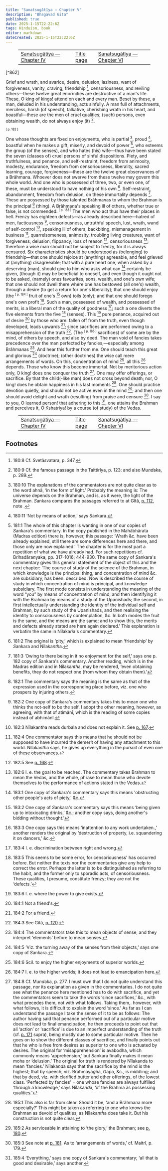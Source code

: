 ```yaml
---
title: "Sanatsugâtîya — Chapter V"
description: "Bhagavad Gita"
published: true
date: 2025-1-15T22:22:6Z
tags: Hinduism, book
editor: markdown
dateCreated: 2025-1-15T22:22:6Z
---
```


<figure class="table chapter-navigator">
  <table>
    <tbody>
      <tr>
        <td>
        <a href="/en/book/Hinduism/Bhagavad_Gita/Sanatsugatiya_4">
          <span class="mdi mdi-arrow-left-drop-circle"></span><span class="pl-2">Sanatsugâtîya — Chapter IV</span>
        </a>
        </td>
        <td>
        <a href="/en/book/Hinduism/Bhagavad_Gita">
          <span class="mdi mdi-book-open-variant"></span><span class="pl-2">Title page</span>
        </a>
        </td>
        <td>
        <a href="/en/book/Hinduism/Bhagavad_Gita/Anugita_Intro">
          <span class="pr-2">Sanatsugâtîya — Chapter VI</span><span class="mdi mdi-arrow-right-drop-circle"></span>
        </a>
        </td>
      </tr>
    </tbody>
  </table>
</figure>


[^862]

Grief and wrath, and avarice, desire, delusion, laziness, want of forgiveness, vanity, craving, friendship [^863], censoriousness, and reviling others—these twelve great enormities are destructive of a man's life. These, O king of kings! attend on each and every man. Beset by these, a man, deluded in his understanding, acts sinfully. A man full of attachments, merciless, harsh (of speech), talkative, cherishing wrath in his heart, and boastful—these are the men of cruel qualities; (such) persons, even obtaining wealth, do not always enjoy (it) [^864].

<span id="p182"><sup><small>[ p. 182 ]</small></sup></span>

One whose thoughts are fixed on enjoyments, who is partial [^865], proud [^866], boastful when he makes a gift, miserly, and devoid of power [^867], who esteems the group (of the senses), and who hates (his) wife—thus have been stated the seven (classes of) cruel persons of sinful dispositions. Piety, and truthfulness, and penance, and self-restraint, freedom from animosity, modesty, endurance, freedom from censoriousness, liberality, sacred learning, courage, forgiveness—these are the twelve great observances of a Brâhma<i>n</i>a. Whoever does not swerve from these twelve may govern this whole world. And one who is possessed of three, two, or even one, of these, must be understood to have nothing of his own [^868]. Self-restraint, abandonment, freedom from delusion, on these immortality depends [^869]. These are possessed by those talented Brâhma<i>n</i>as to whom the Brahman is the principal [^870] (thing). A Brâhma<i>n</i>a's speaking ill of others, whether true or false, is not commended. <span id="p183"><sup><small>[ p. 183 ]</small></sup></span> The men who act thus have their places in hell. Frenzy has eighteen defects—as already described here—hatred of men, factiousness [^871], censoriousness, untruthful speech, lust, wrath, wand of self-control [^872], speaking ill of others, backbiting, mismanagement in business [^873], quarrelsomeness, animosity, troubling living creatures, want of forgiveness, delusion, flippancy, loss of reason [^874], censoriousness [^875]; therefore a wise man should not be subject to frenzy, for it is always censured. Six characteristics should be understood as (belonging) to friendship—that one should rejoice at (anything) agreeable, and feel grieved at (anything) disagreeable; that with a pure heart one, when asked by a deserving (man), should give to him who asks what can [^876] certainly be given, (though it) may be beneficial to oneself, and even though it ought not to be asked, (namely) ones favourites, sons, wealth, and one's own wife; that one should not dwell there where one has bestowed (all one's) wealth, through a desire (to get a return for one's liberality); that one should enjoy (the <span id="p184"><sup><small>[ p. 184 ]</small></sup></span> fruit of one's [^877] own) toils (only); and that one should forego one's own profit [^878]. Such a man, possessed of wealth, and possessed of merits, is a liberal man of the quality of goodness [^879]; such a one diverts the five elements from the five [^880] (senses). This [^881] pure penance, acquired out of desire [^882] by those who are. fallen off from the truth, even though developed, leads upwards [^883]; since sacrifices are performed owing to a misapprehension of the truth [^884]. (The <span id="p185"><sup><small>[ p. 185 ]</small></sup></span> sacrifices) of some are by the mind, of others by speech, and also by deed. The man void of fancies takes precedence over the man perfected by fancies,—especially among Brâhma<i>n</i>as [^885]. And hear this further from me. One should teach this great and glorious [^886] (doctrine); (other doctrines) the wise call mere arrangements of words. On this, concentration of mind [^887], all this [^888] depends. Those who know this become immortal. Not by meritorious action only, O king! does one conquer the truth [^889]. One may offer offerings, or sacrifice. By that the child(-like man) does not cross beyond death; nor, O king! does he obtain happiness in his last moments [^890]. One should practise devotion quietly, and should not be active even in the mind [^891]; and then one should avoid delight and wrath (resulting) from praise and censure [^892]. I say to you, O learned person! that adhering to this [^893], one attains the Brahman and perceives it, O Kshatriya! by a course (of study) of the Vedas.

<figure class="table chapter-navigator">
  <table>
    <tbody>
      <tr>
        <td>
        <a href="/en/book/Hinduism/Bhagavad_Gita/Sanatsugatiya_4">
          <span class="mdi mdi-arrow-left-drop-circle"></span><span class="pl-2">Sanatsugâtîya — Chapter IV</span>
        </a>
        </td>
        <td>
        <a href="/en/book/Hinduism/Bhagavad_Gita">
          <span class="mdi mdi-book-open-variant"></span><span class="pl-2">Title page</span>
        </a>
        </td>
        <td>
        <a href="/en/book/Hinduism/Bhagavad_Gita/Anugita_Intro">
          <span class="pr-2">Sanatsugâtîya — Chapter VI</span><span class="mdi mdi-arrow-right-drop-circle"></span>
        </a>
        </td>
      </tr>
    </tbody>
  </table>
</figure>

## Footnotes

[^863]: 180:8 Cf. <i>S</i>vetâ<i>s</i>vatara, p. 347.

[^864]: 180:9 Cf. the famous passage in the Taittirîya, p. 123: and also Mu<i>nd</i>aka, p. 289.

[^865]: 180:10 The explanations of the commentators are not quite clear as to the word ahnâ, ‘in the form of light.’ Probably the meaning is: The universe depends on the Brahman, and is, as it were, the light of the Brahman. <i>S</i>ankara compares the passages referred to at Gîtâ, [p. 112](../Bhagavadgita_15#p112), note .

[^866]: 180:11 ‘Not by means of action,’ says <i>S</i>ankara.

[^867]: 181:1 The whole of this chapter is wanting in one of our copies of <i>S</i>ankara's commentary. In the copy published in the Mahâbhârata (Madras edition) there is, however, this passage: ‘Wrath &c. have been already explained, still there are some differences here and there, and those only are now explained.’ The chapter is for the most part a repetition of what we have already had. For such repetitions cf. B<i>ri</i>hadâra<i>n</i>yaka, pp. 317-1016; 444-930. The same copy of <i>S</i>ankara's commentary gives this general statement of the object of this and the next chapter: ‘The course of study of the science of the Brahman, in which knowledge is the principal thing, and concentration of mind &c. are subsidiary, has been. described. Now is described the course of study in which concentration of mind is principal, and knowledge subsidiary. The first mode consists in understanding the meaning of the word “you” by means of concentration of mind, and then identifying it with the Brahman by means of a study of the Upanishads; the second, in first intellectually understanding the identity of the individual self and Brahman, by such study of the Upanishads, and then realising the identity to consciousness by contemplation, &c. In both modes the fruit is the same, and the means are the same; and to show this, the merits and defects already stated are here again declared.’ This explanation is verbatim the same in Nîlaka<i>ri</i>a's commentary.

[^868]: 181:2 The original is ‘pity,’ which is explained to mean ‘friendship’ by <i>S</i>ankara and Nîlaka<i>nth</i>a.

[^869]: 181:3 ‘Owing to there being in it no enjoyment for the self,’ says one p. 182 copy of <i>S</i>ankara's commentary. Another reading, which is in the Madras edition and in Nîlaka<i>nth</i>a, may be rendered, ‘even obtaining benefits, they do not respect one (from whom they obtain them).’

[^870]: 182:1 The commentary says the meaning is the same as that of the expression used in the corresponding place before, viz. one who prospers by injuring others.

[^871]: 182:2 One copy of <i>S</i>ankara's commentary takes this to mean one who thinks the not-self to be the self. I adopt the other meaning, however, as agreeing, with that of atimânî, which is the reading of some copies instead of abhimânî.

[^872]: 182:3 Nîlaka<i>nth</i>a reads durbala and does not explain it. See [p. 167](../Sanatsugatiya_3#p167).

[^873]: 182:4 One commentator says this means that he should not be supposed to have incurred the demerit of having any attachment to this world. Nîlaka<i>nth</i>a says, he gives up everything in the pursuit of even one of these observances.

[^874]: 182:5 See [p. 168](../Sanatsugatiya_3#p168).

[^875]: 182:6 I. e. the goal to be reached. The commentary takes Brahman to mean the Vedas, and the whole, phrase to mean those who devote themselves to the performance of actions stated in the Vedas.

[^876]: 183:1 One copy of <i>S</i>ankara's commentary says this means 'obstructing other people's acts of piety,' &c.

[^877]: 183:2 One copy of <i>S</i>ankara's commentary says this means ‘being given up to intoxicating drinks,’ &c.; another copy says, doing another's bidding without thought.’

[^878]: 183:3 One copy says this means ‘inattention to any work undertaken.,’ another renders the original by ‘destruction of property, i.e. squandering it on dancers,’ &c.

[^879]: 183:4 I. e. discrimination between right and wrong.

[^880]: 183:5 This seems to be some error, for censoriousness' has occurred before. But neither the texts nor the commentaries give any help to correct the error. Perhaps the latter is to be distinguished as referring to the habit, and the former only to sporadic acts, of censoriousness. These qualities, I presume, constitute frenzy; they are not the ‘defects.’

[^881]: 183:6 I. e. where the power to give exists.

[^882]: 184:1 Not a friend's.

[^883]: 184:2 For a friend.

[^884]: 184:3 See Gîtâ, [p. 120](../Bhagavadgita_17#p120).

[^885]: 184:4 The commentators take this to mean objects of sense, and they interpret ‘elements’ before to mean senses.

[^886]: 184:5 ‘Viz. the turning away of the senses from their objects,’ says one copy of <i>S</i>ankara.

[^887]: 184:6 Scil. to enjoy the higher enjoyments of superior worlds.

[^888]: 184:7 I. e. to the higher worlds; it does not lead to emancipation here.

[^889]: 184:8 Cf. Mu<i>nd</i>aka, p. 277. I must own that I do not quite understand this passage, nor its explanation as given in the commentaries. I do not quite see what the penance here mentioned has to do with sacrifice, and yet the commentators seem to take the words ‘since sacrifices,’ &c., with what precedes them, not with what follows. Taking them,. however, with what follows, it is difficult to explain the word ‘since.’ As far as I can understand the passage I take the sense of it to be as follows: The author having said that penance performed out of a particular motive does not lead to final emancipation, he then proceeds to point out that all ‘action’ or ‘sacrifice’ is due to an imperfect understanding of the truth (cf. [p. 171](../Sanatsugatiya_3#p171) supra), being mostly due to some particular motive. Then he goes on to show the different classes of sacrifice, and finally points out that he who is free from desires as superior to one who is actuated by desires. The original for ‘misapprehension’ is avabodha, which commonly means ‘apprehension,’ but <i>S</i>ankara finally makes it mean moha or ‘delusion.’ The original for truth is rendered by Nîlaka<i>nd</i>a to mean ‘fancies.’ Nîlaka<i>nd</i>a says that the sacrifice by the mind is the highest; that by speech, viz. Brahmaya<i>g</i>ña, <i>G</i>apa, &c., is middling; and that by deed, viz. with clarified butter and other offerings, of the lowest class. ‘Perfected by fancies’ = one whose fancies are always fulfilled ‘through a knowledge,’ says Nîlaka<i>nd</i>a, ‘of the Brahma as possessing qualities.’

[^890]: 185:1 This also is far from clear. Should it be, ‘and a Brâhma<i>n</i>a more especially?’ This might be taken as referring to one who knows the Brahman as devoid of qualities, as Nîlaka<i>nth</i>a does take it. But his construction is not quite clear.

[^891]: 185:2 As serviceable in attaining to ‘the glory,’ the Brahman; see [p. 180](#p180).

[^892]: 185:3 See note at [p. 181](#p181). As to ‘arrangements of words,’ cf. Maitrî, p. 179.

[^893]: 185:4 ‘Everything,’ says one copy of <i>S</i>ankara's commentary; ‘all that is good and desirable,’ says another.

[^894]: 185:5 Cf. inter alia, Mu<i>nd</i>aka, pp. 281-314.

[^895]: 185:6 For he has got to undergo migration from one life to another as the result of the action. Cf. B<i>ri</i>hadâra<i>n</i>yaka, p. 856; Mu<i>ri</i>aka. p. 278.

[^896]: 185:7 Cf. Gîtâ, [p. 70](../Bhagavadgita_6#p70).

[^897]: 185:8 Ibid. pp. [101](../Bhagavadgita_12#p101)\-[110](../Bhagavadgita_14#p110).

[^898]: 185:9 I. e. the yoga or concentration of mind here described. This stanza, like many others in this chapter, occurs in chapter III with slight variations.